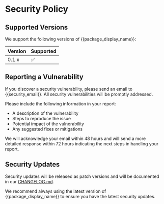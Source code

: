 # Security Policy

## Supported Versions

We support the following versions of {{package_display_name}}:

| Version | Supported          |
| ------- | ------------------ |
| 0.1.x   | :white_check_mark: |

## Reporting a Vulnerability

If you discover a security vulnerability, please send an email to {{security_email}}.
All security vulnerabilities will be promptly addressed.

Please include the following information in your report:

- A description of the vulnerability
- Steps to reproduce the issue
- Potential impact of the vulnerability
- Any suggested fixes or mitigations

We will acknowledge your email within 48 hours and will send a more detailed response within 72 hours indicating the next steps in handling your report.

## Security Updates

Security updates will be released as patch versions and will be documented in our [CHANGELOG.md](CHANGELOG.md).

We recommend always using the latest version of {{package_display_name}} to ensure you have the latest security updates.